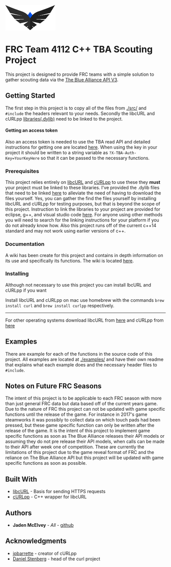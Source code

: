![4112 Logo](/Resources/4112Logo.jpg)
# FRC Team 4112 C++ TBA Scouting Project
This project is designed to provide FRC teams with a simple solution to gather scouting data via the [The Blue Alliance API V3](https://www.thebluealliance.com/apidocs/v3). 

## Getting Started
The first step in this project is to copy all of the files from [./src/](https://github.com/JadenMcElvey/4112-Cpp-TBA-Scouting-Application/tree/master/src) and `#include` the headers relevant to your needs. Secondly the libcURL and cURLpp [libraries(.dylib)](https://github.com/JadenMcElvey/4112-Cpp-TBA-Scouting-Application/tree/master/Libraries) need to be linked to the project.

#### Getting an access token
Also an access token is needed to use the TBA read API and detailed instructions for getting one are located [here](https://www.thebluealliance.com/apidocs#apiv3). When using the key in your project it should be written to a string variable as `?X-TBA-Auth-Key=YourKeyHere` so that it can be passed to the necessary functions.

### Prerequisites
This project relies entirely on [libcURL](https://curl.haxx.se/libcurl/) and [cURLpp](http://www.curlpp.org) to use these they **must** your project must be linked to these libraries. I've provided the .dylib files that need to be linked [here](https://github.com/JadenMcElvey/4112-Cpp-TBA-Scouting-Application/tree/master/Libraries) to alleviate the need of having to download the files yourself. Yes, you can gather the find the files yourself by installing libcURL and cURLpp for testing purposes, but that is beyond the scope of this project. 
Instruction to link the libraries to your project are provided for eclipse, g++, and visual studio code [here](https://github.com/JadenMcElvey/4112-Cpp-TBA-Scouting/wiki/Setup). For anyone using other methods you will need to search for the linking instructions for your platform if you do not already know how. Also this project runs off of the current c++14 standard and may not work using earlier versions of c++.

### Documentation
A wiki has been create for this project and contains in depth information on its use and specifically its functions. The wiki is located [here](https://github.com/JadenMcElvey/4112-Cpp-TBA-Scouting/wiki).

### Installing
Although not necessary to use this project you can install lbcURL and cURLpp if you want

Install libcURL and cURLpp on mac use homebrew with the commands `brew install curl` and `brew install curlpp` respectively.
***
For other operating systems download libcURL from [here](https://curl.haxx.se/download.html) and cURLpp from [here](https://github.com/jpbarrette/curlpp/releases)

## Examples
There are example for each of the functions in the source code of this project. All examples are located at [./examples/](https://github.com/JadenMcElvey/4112-Cpp-TBA-Scouting-Application/tree/master/Examples) and have their own readme that explains what each example does and the necessary header files to `#include`.

## Notes on Future FRC Seasons
The intent of this project is to be applicable to each FRC season with more than just general FRC data but data based off of the current years game. Due to the nature of FRC this project can not be updated with game specific functions until the release of the game. For instance in 2017's game steamworks it was possibly to collect data on which touch pads had been pressed, but these game specific function can only be written after the release of the game. It is the intent of this project to implement game specific functions as soon as The Blue Alliance releases their API models or assuming they do not pre release their API models, when calls can be made to their API after week one of competition. These are currently the limitations of this project due to the game reveal format of FRC and the reliance on The Blue Alliance API but this project will be updated with game specific functions as soon as possible.

## Built With
* [libcURL](https://curl.haxx.se) - Basis for sending HTTPS requests
* [cURLpp](http://www.curlpp.org) - C++ wrapper for libcURL

## Authors
* **Jaden McElvey** - *All* - [github](https://github.com/JadenMcElvey)

## Acknowledgments
* [jpbarrette](https://github.com/jpbarrette) - creator of cURLpp
* [Daniel Stenberg](https://daniel.haxx.se) - head of the curl project